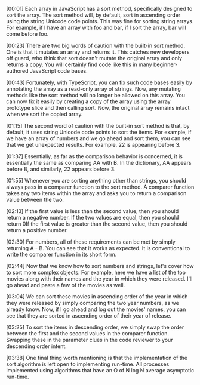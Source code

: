 [00:01] Each array in JavaScript has a sort method, specifically designed to sort the array. The sort method will, by default, sort in ascending order using the string Unicode code points. This was fine for sorting string arrays. For example, if I have an array with foo and bar, if I sort the array, bar will come before foo.

[00:23] There are two big words of caution with the built-in sort method. One is that it mutates an array and returns it. This catches new developers off guard, who think that sort doesn't mutate the original array and only returns a copy. You will certainly find code like this in many beginner-authored JavaScript code bases.

[00:43] Fortunately, with TypeScript, you can fix such code bases easily by annotating the array as a read-only array of strings. Now, any mutating methods like the sort method will no longer be allowed on this array. You can now fix it easily by creating a copy of the array using the array prototype slice and then calling sort. Now, the original array remains intact when we sort the copied array.

[01:15] The second word of caution with the built-in sort method is that, by default, it uses string Unicode code points to sort the items. For example, if we have an array of numbers and we go ahead and sort them, you can see that we get unexpected results. For example, 22 is appearing before 3.

[01:37] Essentially, as far as the comparison behavior is concerned, it is essentially the same as comparing AA with B. In the dictionary, AA appears before B, and similarly, 22 appears before 3.

[01:55] Whenever you are sorting anything other than strings, you should always pass in a comparer function to the sort method. A comparer function takes any two items within the array and asks you to return a comparison value between the two.

[02:13] If the first value is less than the second value, then you should return a negative number. If the two values are equal, then you should return 0If the first value is greater than the second value, then you should return a positive number.

[02:30] For numbers, all of these requirements can be met by simply returning A - B. You can see that it works as expected. It is conventional to write the comparer function in its short form.

[02:44] Now that we know how to sort numbers and strings, let's cover how to sort more complex objects. For example, here we have a list of the top movies along with their names and the year in which they were released. I'll go ahead and paste a few of the movies as well.

[03:04] We can sort these movies in ascending order of the year in which they were released by simply comparing the two year numbers, as we already know. Now, if I go ahead and log out the movies' names, you can see that they are sorted in ascending order of their year of release.

[03:25] To sort the items in descending order, we simply swap the order between the first and the second values in the comparer function. Swapping these in the parameter clues in the code reviewer to your descending order intent.

[03:38] One final thing worth mentioning is that the implementation of the sort algorithm is left open to implementing run-time. All processes implemented using algorithms that have an O of N log N average asymptotic run-time.